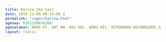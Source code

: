 ```yaml
---
title: Karina Ike Sari
date: 2018-11-09 06:14:00 Z
permalink: "/agen/karina.html"
agenwa: 6281330658388
agenalamat: WORO RT. 007 RW. 002 KEL. WORO KEC. KEPOHBARU BOJONEGORO JAWA TIMUR
layout: static
---
```



